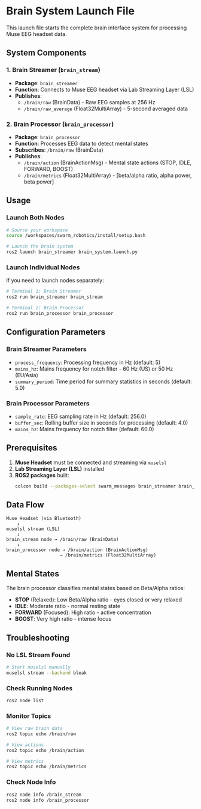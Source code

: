 # Brain System Launch File

This launch file starts the complete brain interface system for processing Muse EEG headset data.

## System Components

### 1. Brain Streamer (`brain_stream`)
- **Package**: `brain_streamer`
- **Function**: Connects to Muse EEG headset via Lab Streaming Layer (LSL)
- **Publishes**: 
  - `/brain/raw` (BrainData) - Raw EEG samples at 256 Hz
  - `/brain/raw_average` (Float32MultiArray) - 5-second averaged data

### 2. Brain Processor (`brain_processor`)
- **Package**: `brain_processor`
- **Function**: Processes EEG data to detect mental states
- **Subscribes**: `/brain/raw` (BrainData)
- **Publishes**: 
  - `/brain/action` (BrainActionMsg) - Mental state actions (STOP, IDLE, FORWARD, BOOST)
  - `/brain/metrics` (Float32MultiArray) - [beta/alpha ratio, alpha power, beta power]

## Usage

### Launch Both Nodes
```bash
# Source your workspace
source /workspaces/swarm_robotics/install/setup.bash

# Launch the brain system
ros2 launch brain_streamer brain_system.launch.py
```

### Launch Individual Nodes
If you need to launch nodes separately:

```bash
# Terminal 1: Brain Streamer
ros2 run brain_streamer brain_stream

# Terminal 2: Brain Processor
ros2 run brain_processor brain_processor
```

## Configuration Parameters

### Brain Streamer Parameters
- `process_frequency`: Processing frequency in Hz (default: 5)
- `mains_hz`: Mains frequency for notch filter - 60 Hz (US) or 50 Hz (EU/Asia)
- `summary_period`: Time period for summary statistics in seconds (default: 5.0)

### Brain Processor Parameters
- `sample_rate`: EEG sampling rate in Hz (default: 256.0)
- `buffer_sec`: Rolling buffer size in seconds for processing (default: 4.0)
- `mains_hz`: Mains frequency for notch filter (default: 60.0)

## Prerequisites

1. **Muse Headset** must be connected and streaming via `muselsl`
2. **Lab Streaming Layer (LSL)** installed
3. **ROS2 packages** built:
   ```bash
   colcon build --packages-select swarm_messages brain_streamer brain_processor
   ```

## Data Flow

```
Muse Headset (via Bluetooth)
    ↓
muselsl stream (LSL)
    ↓
brain_stream node → /brain/raw (BrainData)
    ↓
brain_processor node → /brain/action (BrainActionMsg)
                    → /brain/metrics (Float32MultiArray)
```

## Mental States

The brain processor classifies mental states based on Beta/Alpha ratios:
- **STOP** (Relaxed): Low Beta/Alpha ratio - eyes closed or very relaxed
- **IDLE**: Moderate ratio - normal resting state
- **FORWARD** (Focused): High ratio - active concentration
- **BOOST**: Very high ratio - intense focus

## Troubleshooting

### No LSL Stream Found
```bash
# Start muselsl manually
muselsl stream --backend bleak
```

### Check Running Nodes
```bash
ros2 node list
```

### Monitor Topics
```bash
# View raw brain data
ros2 topic echo /brain/raw

# View actions
ros2 topic echo /brain/action

# View metrics
ros2 topic echo /brain/metrics
```

### Check Node Info
```bash
ros2 node info /brain_stream
ros2 node info /brain_processor
```

